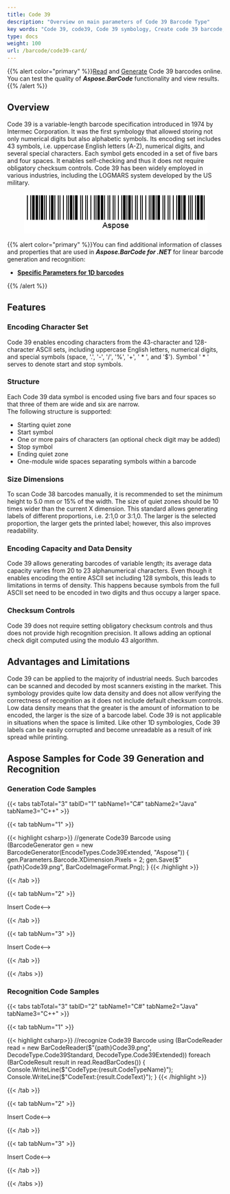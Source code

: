 ```yaml
---
title: Code 39
description: "Overview on main parameters of Code 39 Barcode Type"
key words: "Code 39, code39, Code 39 symbology, Create code 39 barcode, Read code 39, what is Code39, Code 39 barcodes, generate code39, linear barcodes, 1D symbology, linear barcode type, code39 extended, code 39 specification"
type: docs
weight: 100
url: /barcode/code39-card/
---
```

{{% alert color="primary" %}}[Read](https://products.aspose.app/barcode/recognize/code39) and [Generate](https://products.aspose.app/barcode/generate/code39) Code 39 barcodes online. You can test the quality of ***Aspose.BarCode*** functionality and view results.{{% /alert %}}

## **Overview**
Code 39 is a variable-length barcode specification introduced in 1974 by Intermec Corporation. It was the first symbology that allowed storing not only numerical digits but also alphabetic symbols. Its encoding set includes 43 symbols, i.e. uppercase English letters (A-Z), numerical digits, and several special characters. Each symbol gets encoded in a set of five bars and four spaces. It enables self-checking and thus it does not require obligatory checksum controls. Code 39 has been widely employed in various industries, including the LOGMARS system developed by the US military.

<p align="center"><img alt="Code 39 Barcode" src="code39.png"></p>

{{% alert color="primary" %}}You can find additional information of classes and properties that are used in ***Aspose.BarCode for .NET*** for linear barcode generation and recognition:
- [**Specific Parameters for 1D barcodes**](https://docs.aspose.com/barcode/net/managing-different-barcode-settings/)

{{% /alert %}} 

## **Features**
### **Encoding Character Set**
Code 39 enables encoding characters from the 43-character and 128-character ASCII sets, including uppercase English letters, numerical digits, and special symbols (space, '.', '-', '/', '%', '+', ' * ', and '$'). Symbol ' * ' serves to denote start and stop symbols.

### **Structure**
Each Code 39 data symbol is encoded using five bars and four spaces so that three of them are wide and six are narrow.  
The following structure is supported:
- Starting quiet zone
- Start symbol
- One or more pairs of characters (an optional check digit may be added)
- Stop symbol
- Ending quiet zone
- One-module wide spaces separating symbols within a barcode

### **Size Dimensions**
To scan Code 38 barcodes manually, it is recommended to set the minimum height to 5.0 mm or 15% of the width. The size of quiet zones should be 10 times wider than the current X dimension. This standard allows generating labels of different proportions, i.e. 2:1,0 or 3:1,0. The larger is the selected proportion, the larger gets the printed label; however, this also improves readability.

### **Encoding Capacity and Data Density**
Code 39 allows generating barcodes of variable length; its average data capacity varies from 20 to 23 alphanumerical characters. Even though it enables encoding the entire ASCII set including 128 symbols, this leads to limitations in terms of density. This happens because symbols from the full ASCII set need to be encoded in two digits and thus occupy a larger space. 

### **Checksum Controls**
Code 39 does not require setting obligatory checksum controls and thus does not provide high recognition precision. It allows adding an optional check digit computed using the modulo 43 algorithm.

## **Advantages and Limitations**
Code 39 can be applied to the majority of industrial needs. Such barcodes can be scanned and decoded by most scanners existing in the market.
This symbology provides quite low data density and does not allow verifying the correctness of recognition as it does not include default checksum controls. Low data density means that the greater is the amount of information to be encoded, the larger is the size of a barcode label. Code 39 is not applicable in situations when the space is limited. Like other 1D symbologies, Code 39 labels can be easily corrupted and become unreadable as a result of ink spread while printing.

## **Aspose Samples for Code 39 Generation and Recognition**
### **Generation Code Samples**

{{< tabs tabTotal="3" tabID="1" tabName1="C#" tabName2="Java" tabName3="C++" >}}

{{< tab tabNum="1" >}}

{{< highlight csharp>}}
//generate Code39 Barcode
using (BarcodeGenerator gen = new BarcodeGenerator(EncodeTypes.Code39Extended, "Aspose"))
{
    gen.Parameters.Barcode.XDimension.Pixels = 2;
    gen.Save($"{path}Code39.png", BarCodeImageFormat.Png);
}
{{< /highlight >}}

{{< /tab >}}

{{< tab tabNum="2" >}}

<!-->Insert Code<-->

{{< /tab >}}

{{< tab tabNum="3" >}}

<!-->Insert Code<-->

{{< /tab >}}

{{< /tabs >}}

### **Recognition Code Samples**

{{< tabs tabTotal="3" tabID="2" tabName1="C#" tabName2="Java" tabName3="C++" >}}

{{< tab tabNum="1" >}}

{{< highlight csharp>}}
//recognize Code39 Barcode
using (BarCodeReader read = new BarCodeReader($"{path}Code39.png", DecodeType.Code39Standard, DecodeType.Code39Extended))
    foreach (BarCodeResult result in read.ReadBarCodes())
    {
        Console.WriteLine($"CodeType:{result.CodeTypeName}");
        Console.WriteLine($"CodeText:{result.CodeText}");
    }
{{< /highlight >}}

{{< /tab >}}

{{< tab tabNum="2" >}}

<!-->Insert Code<-->

{{< /tab >}}

{{< tab tabNum="3" >}}

<!-->Insert Code<-->

{{< /tab >}}

{{< /tabs >}}
